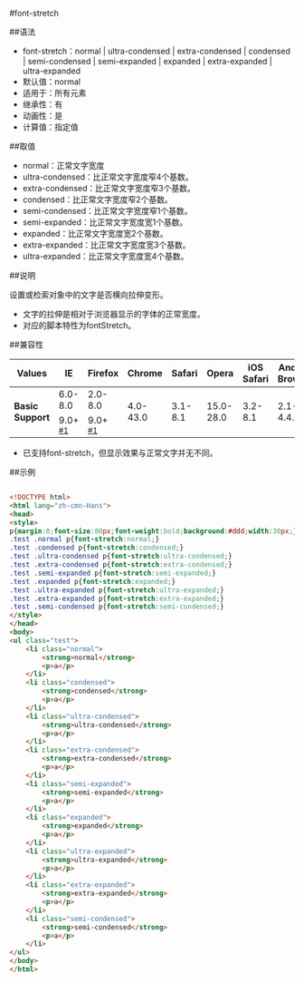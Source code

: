 #font-stretch

##语法

- font-stretch：normal | ultra-condensed | extra-condensed | condensed | semi-condensed | semi-expanded | expanded | extra-expanded | ultra-expanded
- 默认值：normal
- 适用于：所有元素
- 继承性：有
- 动画性：是
- 计算值：指定值


##取值

- normal：正常文字宽度
- ultra-condensed：比正常文字宽度窄4个基数。
- extra-condensed：比正常文字宽度窄3个基数。
- condensed：比正常文字宽度窄2个基数。
- semi-condensed：比正常文字宽度窄1个基数。
- semi-expanded：比正常文字宽度宽1个基数。
- expanded：比正常文字宽度宽2个基数。
- extra-expanded：比正常文字宽度宽3个基数。
- ultra-expanded：比正常文字宽度宽4个基数。


##说明

设置或检索对象中的文字是否横向拉伸变形。

- 文字的拉伸是相对于浏览器显示的字体的正常宽度。
- 对应的脚本特性为fontStretch。


##兼容性


<table class="compatible">
<thead>
	<tr>
		<th>Values</th>
		<th>IE</th>
		<th>Firefox</th>
		<th>Chrome</th>
		<th>Safari</th>
		<th>Opera</th>
		<th>iOS Safari</th>
		<th>Android Browser</th>
		<th>Android Chrome</th>
	</tr>
</thead>
<tbody>
	<tr>
		<td rowspan="2"><strong>Basic Support</strong></td>
		<td class="unsupport">6.0-8.0</td>
		<td class="unsupport">2.0-8.0</td>
		<td class="unsupport" rowspan="2">4.0-43.0</td>
		<td class="unsupport" rowspan="2">3.1-8.1</td>
		<td class="unsupport" rowspan="2">15.0-28.0</td>
		<td class="unsupport" rowspan="2">3.2-8.1</td>
		<td class="unsupport" rowspan="2">2.1-4.4.4</td>
		<td class="unsupport" rowspan="2">18.0-40.0</td>
	</tr>
	<tr>
		<td class="support">9.0+ <sup><a href="#support1">#1</a></sup></td>
		<td class="support">9.0+ <sup><a href="#support1">#1</a></sup></td>
	</tr>
</tbody>
</table>


- 已支持font-stretch，但显示效果与正常文字并无不同。


##示例

```html

<!DOCTYPE html>
<html lang="zh-cmn-Hans">
<head>
<style>
p{margin:0;font-size:80px;font-weight:bold;background:#ddd;width:30px;}
.test .normal p{font-stretch:normal;}
.test .condensed p{font-stretch:condensed;}
.test .ultra-condensed p{font-stretch:ultra-condensed;}
.test .extra-condensed p{font-stretch:extra-condensed;}
.test .semi-expanded p{font-stretch:semi-expanded;}
.test .expanded p{font-stretch:expanded;}
.test .ultra-expanded p{font-stretch:ultra-expanded;}
.test .extra-expanded p{font-stretch:extra-expanded;}
.test .semi-condensed p{font-stretch:semi-condensed;}
</style>
</head>
<body>
<ul class="test">
	<li class="normal">
		<strong>normal</strong>
		<p>a</p>
	</li>
	<li class="condensed">
		<strong>condensed</strong>
		<p>a</p>
	</li>
	<li class="ultra-condensed">
		<strong>ultra-condensed</strong>
		<p>a</p>
	</li>
	<li class="extra-condensed">
		<strong>extra-condensed</strong>
		<p>a</p>
	</li>
	<li class="semi-expanded">
		<strong>semi-expanded</strong>
		<p>a</p>
	</li>
	<li class="expanded">
		<strong>expanded</strong>
		<p>a</p>
	</li>
	<li class="ultra-expanded">
		<strong>ultra-expanded</strong>
		<p>a</p>
	</li>
	<li class="extra-expanded">
		<strong>extra-expanded</strong>
		<p>a</p>
	</li>
	<li class="semi-condensed">
		<strong>semi-condensed</strong>
		<p>a</p>
	</li>
</ul>
</body>
</html>

```
